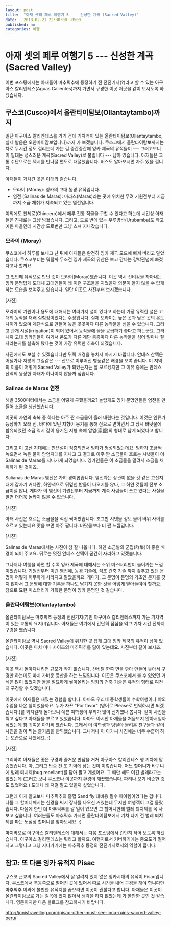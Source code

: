 ```yaml
---
layout: post
title:  "아재 셋의 페루 여행기 5 --- 신성한 계곡 (Sacred Valley)"
date:   2018-02-21 22:30:00 -0500
published: no
categories: 여행
---
```


# 아재 셋의 페루 여행기 5 --- 신성한 계곡 (Sacred Valley)

이번 포스팅에서는 아재들이 마추픽추에 등정하기 전 전진기지(?)라고 할 수 있는
아구아스 칼리엔테스(Aguas Calientes)까지 가면서 구경한 이곳 저곳을 같이
보시도록 하겠습니다.

## 쿠스코(Cusco)에서 올란타이탐보(Ollantaytambo)까지

일단 아구아스 칼리엔테스를 가기 전에 기차역이 있는 올란타이탐보(Ollantaytambo,
실제 발음은 오얀따이땀보입니다)까지 가 보겠습니다.  쿠스코에서
올란타이탐보까지는 차로 두시간 정도 걸리는데 가는 길 중간중간에 잉카 제국의
유적들이 --- 그러고보니 이 일대는 성스러운 계곡(Sacred Valley)로 불립니다 ---
남아 있습니다. 아재들은 교통 수단으로는 택시를 반나절 편도로 대절했습니다.
버스도 알아보시면 자주 있을 겁니다.

아재들이 거처간 곳은 아래와 같습니다.

  * 모라이 (Moray): 잉카의 고대 농경 유적입니다. 
  * 염전 (Salinas de Maras): 마라스(Maras)라는 곳에 위치한 무려 기원전부터
    지금까지 소금 채취가 지속되고 있는 염전입니다.

이외에도 친체로(Chincero)에서 페루 전통 직물을 구할 수 있다고 하는데 시간상
아재들은 친체로는 그냥 넘겼습니다. 그리고, 도로 변에 있는 우루밤바(Urubamba)도
작고 예쁜 마을인데 시간상 도로변만 그냥 스쳐 지나갔습니다.

### 모라이 (Moray)

쿠스코에서 하루를 보내고 난 뒤에 아재들은 완전히 잉카 제국 모드에 빠져 버리고
말았습니다. 쿠스코부터는 뭐랄까 무조건 잉카 제국의 유산은 보고 간다는
강박관념에 빠졌다고나 할까요.

그 첫번째 유적으로 만난 것이 모라이(Moray)였습니다. 이곳 역시 신비감을
자아내는 잉카 문명답게 도대체 고대인들이 왜 이런 구조물을 지었을까 의문이 들지
않을 수 없게 하는 모습을 보여주고 있습니다. 일단 이곳도 사진부터 보시겠습니다.

[사진]

모라이의 기원이나 용도에 대해서는 여러가지 설이 있다고 하는데 가장 유력한 설은
고대의 농작물 재배 실험장이었다는 주장입니다. 실제 모라이는 높은 곳과 낮은
곳의 온도 차이가 있으며 계단식으로 만들어 놓은 곳곳마다 다른 농작물을 심을 수
있습니다. 그리고 관개 시설(irrigation)이 되어 있어서 농작물에 물을 공급하기
좋다고 하는군요. 그러니까 고대 잉카인들이 여기서 온도가 다른 계단 층층마다
다른 농작물을 심어 얼마나 잘 자라는지를 실측해 봤다는 것이 가장 유력한 추측이
되겠습니다.

사진에서도 보실 수 있겠습니다만 뒤쪽 배경을 놓치지 마시기 바랍니다. 안데스
산맥은 어딜가나 저렇게 그림같은 --- 산으로 이루어진 병풍같은 배경을 보여 줍니다.
이 지역의 이름이 어떻게 Sacred Valley가 되었는지는 잘 모르겠지만 그 이유
중에는 안데스 산맥의 웅장한 자태가 하나이지 않을까 싶습니다.

### Salinas de Maras 염전

해발 3500미터에서는 소금을 어떻게 구했을까요? 놀랍게도 잉카 문명인들은
염전을 만들어 소금을 생산했습니다. 

이곳의 자연의 축복 중 하나는 아주 짠 소금물이 흘러 내린다는 것입니다. 이것은
인류가 등장하기 오래 전, 바다에 있던 지형이 융기를 통해 산으로 변하면서 그
당시 바닷물에 함유되었던 소금 역시 같이 융기된 지형 속에 암염(巖鹽)의 형태로 남게
되었다고 합니다.

그리고 이 고산 지대에는 만년설이 적층되면서 빙하가 형성되었는데요. 빙하가
조금씩 녹으면서 녹은 물이 암염지대를 지나고 그 결과로 아주 짠 소금물이 흐르는
시냇물이 이 Salinas de Maras를 지나가게 되었습니다. 잉카인들은 이 소금물을
말려서 소금을 채취하게 된 것이죠.

Salianas de Maras 염전은 가히 경이롭습니다. 염전과는 상관이 없을 것 같은
고산지대에 갑자기 커다란, 하얀색으로 뒤덮힌 밭들이 나오지를 않나, 그 하얀
것들이 전부 소금이질 않나, 게다가 이 염전이 기원전부터 지금까지 계속 사람들이
쓰고 있다는 사실을 알면 더더욱 놀라지 않을 수 없습니다.

[사진]

아래 사진은 흐르는 소금물을 직접 찍어봤습니다. 조그만 시냇물 정도 물이 바위
사이를 흐르고 있는데요 맛을 보면 아주 짭니다. 바닷물보다 더 짠 느낌입니다.

[사진]

Salinas de Maras에서는 사진이 참 잘 나옵니다. 하얀 소금밭의 군집(群集)이 좋은
배경이 되어 주고요. 뒤로는 멋진 안데스 산맥이 굳건히 자리하고 있겠습니다.

그나저나 여행을 하면 할 수록 잉카 제국에 대해서는 소위 미스터리만이 늘어가는
느낌이었습니다. 기원전부터 이런 염전에, 농경 기술에, 석조 건축 기술 까지
갖추고 있던 문명이 어떻게 허무하게 사라지고 말았을까요. 게다가, 그 문명이
문명의 기초인 문자를 갖지 않아서 그 문명에 대한 기록을 하나도 남기지 못한 것을
어떻게 받아들여야 할까요. 참으로 묘한 미스터리가 가득한 문명이 잉카 문명인 것
같습니다.

### 올란타이탐보(Ollantaytambo)

올란타이탐보는 마추픽추 등정의 전진기지(?)인 아구아스 칼리엔테스까지 가는
기차역이 있는 교통의 요지(!)입니다. 아재들은 여기에서 간단히 점심을 먹고 기차
시간 전까지 구경을 했습니다.

올란타이탐보 역시 Sacred Valley에 위치한 곳 답게 고대 잉카 제국의 유적이 남아
있습니다. 이곳은 마치 미니 사이즈의 마추픽추를 닮아 있는데요. 사진부터 같이
보시죠.

[사진]

이곳 역시 돌아다니려면 규모가 작지 않습니다. 산비탈 한쪽 면을 깎아 만들어
놓아서 구경만 하는데도 마치 가벼운 등산을 하는 느낌입니다. 이곳은 쿠스코에서
볼 수 있었던 거석은 많이 없었지만 돌을 절묘하게 쌓아올리는 잉카의 건축 기술은
유적의 형태로 여전히 구경할 수 있겠습니다. 

이곳에서 아재들은 재밌는 경험을 합니다. 아마도 우리네 중학생들이 수학여행이나
야외수업을 나온 셈이었을까요. 누가 자꾸 "Por favor" (영어로 Please로 번역하시면
되겠습니다.)를 외치길래 돌아보니 예쁜 여학생이 우리가 많이 신기했나 봅니다.
같이 사진을 찍고 싶다고 아재들을 부르고 있었습니다. 아마도 아시안 아재들을
처음보지 않아서일까 싶었는데 참 귀여운 아가씨 였습니다. 그래서 이 여학생과
덩달아 몰려온 친구들과 같이 사진을 같이 찍는 즐거움을 만끽했습니다. 그나저나
이 아가씨 사진에는 너무 수줍어 하는 모습으로 나왔네요. :)

[사진]

그리하여 아재들은 좋은 구경과 즐거운 만남을 거쳐 아구아스 칼리엔테스 행 기차에
탑승했습니다. 아, 그리고 탑승 전 또 기억에 남는 것이 이렇습니다. 어느 할머니가
바구니에 벌레 퇴치제(bug repellant)를 담아 팔고 계셨어요. 그 때만 해도 여긴
벌레라고는 없었는데 (그러고 보니 쿠스코나 이곳까지 환경이 깨끗했습니다.
파리나 모기 비슷한 것도 없었어요.) 도대체 왜 저걸 팔고 있을까 싶었습니다.

그런데 이게 알고보니 마추픽추의 흡혈 Sand fly 대비용 필수 아이템이었다는
겁니다. 나름 그 할머니께서는 신경을 써서 장사를 나오신 거였는데 무지한
여행객이 그걸 몰랐습니다. 다음에 한번 더 마추픽추를 갈 일이 있으면 그
할머니한테 벌레 퇴치제를 꼭 사 보고 싶습니다. 여러분들도 마추픽추 가시면
올란타이탐보에서 기차 타기 전 벌레 퇴치제를 파는 노점상 할머니를 찾아보세요.
:)

마지막으로 아구아스 칼리엔테스에 대해서는 다음 포스팅에서 간단히 적어 보도록
하겠습니다. 아구아스 칼리엔테스는 뭐라고 할까요. 여행지로서 커버하기에는
중요도가 떨어지고 그렇다고 그냥 지나가기에는 마추픽추 등정의 전진기지로서의
역할이 큽니다. 

## 참고: 또 다른 잉카 유적지 Pisac

쿠스코 근교의 Sacred Valley에서 잘 알려져 있지 않은 잉카시대의 유적이
Pisac입니다. 쿠스코에서 북동쪽으로 떨어진 곳에 있어서 따로 시간을 내어 구경을
해야 합니다만 마추픽추 이외에 볼만한 유적지를 꼽으라면 이곳이 괜찮다고 합니다.
아재들은 이곳이 올란타이탐보로 가는 길목에 있지 않아서 생각을 하지 않았는데
가 볼만한 곳인 것 같습니다. 영문이지만 다음 블로그를 참고하시기 바랍니다. 

http://jonistravelling.com/pisac-other-must-see-inca-ruins-sacred-valley-peru/


